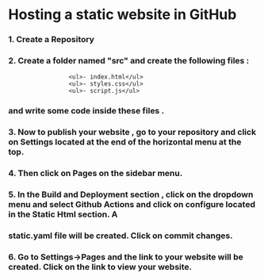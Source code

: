 #  Hosting a static website in GitHub 

### 1. Create a Repository

### 2. Create a folder named "src" and create the following files :
                     <ul>- index.html</ul> 
                     <ul>- styles.css</ul>
                     <ul>- script.js</ul>

 ###    and write some code inside these files .
                        

### 3. Now to publish your website , go to your repository and click on Settings located at the end of the horizontal menu at the top.

### 4. Then click on Pages on the sidebar menu.

### 5. In the Build and Deployment section , click on the dropdown menu and select Github Actions and click on configure located in the Static Html section. A 
###    static.yaml file will be created. Click on commit changes.

### 6. Go to Settings->Pages and the link to your website will be created. Click on the link to view your website.   
